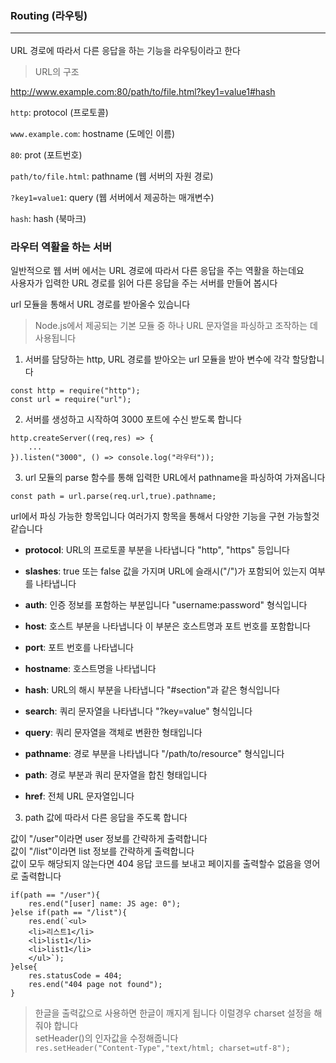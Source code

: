 ### Routing (라우팅)<hr>
URL 경로에 따라서 다른 응답을 하는 기능을 라우팅이라고 한다 

> URL의 구조 

http://www.example.com:80/path/to/file.html?key1=value1#hash

`http`: protocol (프로토콜)

`www.example.com`: hostname (도메인 이름)

`80`: prot (포트번호)

`path/to/file.html`: pathname (웹 서버의 자원 경로)

`?key1=value1`: query (웹 서버에서 제공하는 매개변수)

`hash`: hash (북마크)

### 라우터 역활을 하는 서버
일반적으로 웹 서버 에서는 URL 경로에 따라서 다른 응답을 주는 역활을 하는데요 <br>
사용자가 입력한 URL 경로를 읽어 다른 응답을 주는 서버를 만들어 봅시다  

url 모듈을 통해서 URL 경로를 받아올수 있습니다 
> Node.js에서 제공되는 기본 모듈 중 하나 URL 문자열을 파싱하고 조작하는 데 사용됩니다

1. 서버를 담당하는 http, URL 경로를 받아오는 url 모듈을 받아 변수에 각각 할당합니다 

```
const http = require("http");
const url = require("url"); 
```

2. 서버를 생성하고 시작하여 3000 포트에 수신 받도록 합니다 
```
http.createServer((req,res) => {
    ...
}).listen("3000", () => console.log("라우터"));
```

3. url 모듈의 parse 함수를 통해 입력한 URL에서 pathname을 파싱하여 가져옵니다 
```
const path = url.parse(req.url,true).pathname;
```

url에서 파싱 가능한 항목입니다 여러가지 항목을 통해서 다양한 기능을 구현 가능할것 같습니다 

- **protocol**: URL의 프로토콜 부분을 나타냅니다 "http", "https" 등입니다
  
- **slashes**: true 또는 false 값을 가지며 URL에 슬래시("/")가 포함되어 있는지 여부를 나타냅니다
  
- **auth**: 인증 정보를 포함하는 부분입니다 "username:password" 형식입니다
  
- **host**: 호스트 부분을 나타냅니다 이 부분은 호스트명과 포트 번호를 포함합니다
  
- **port**: 포트 번호를 나타냅니다
  
- **hostname**: 호스트명을 나타냅니다
  
- **hash**: URL의 해시 부분을 나타냅니다 "#section"과 같은 형식입니다
  
- **search**: 쿼리 문자열을 나타냅니다 "?key=value" 형식입니다
  
- **query**: 쿼리 문자열을 객체로 변환한 형태입니다
  
- **pathname**: 경로 부분을 나타냅니다 "/path/to/resource" 형식입니다
  
- **path**: 경로 부분과 쿼리 문자열을 합친 형태입니다
  
- **href**: 전체 URL 문자열입니다

3. path 값에 따라서 다른 응답을 주도록 합니다 <br>

값이 "/user"이라면 user 정보를 간략하게 출력합니다 <br>
값이 "/list"이라면 list 정보를 간략하게 출력합니다 <br>
값이 모두 해당되지 않는다면 404 응답 코드를 보내고 페이지를 출력할수 없음을 영어로 출력합니다 <br> 
```
if(path == "/user"){
    res.end("[user] name: JS age: 0");
}else if(path == "/list"){
    res.end(`<ul>
    <li>리스트1</li>
    <li>list1</li>
    <li>list1</li>
    </ul>`);
}else{
    res.statusCode = 404;
    res.end("404 page not found");
}
```

> 한글을 출력값으로 사용하면 한글이 깨지게 됩니다 이럴경우 charset 설정을 해줘야 합니다 <br>
> setHeader()의 인자값을 수정해줍니다 <br>
> ``` res.setHeader("Content-Type","text/html; charset=utf-8"); ```
